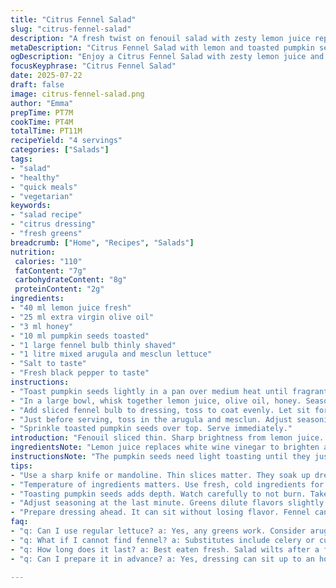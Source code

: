 ```yaml
---
title: "Citrus Fennel Salad"
slug: "citrus-fennel-salad"
description: "A fresh twist on fenouil salad with zesty lemon juice replacing white wine vinegar and toasted pumpkin seeds instead of fennel seeds. Uses shaved fennel bulb and a mix of arugula and mesclun lettuce. Sweetened lightly with honey instead of sugar. Minimal seasoning with salt and pepper. Ready in around 11 minutes. Crisp, tangy, nutty textures all mingling in a simple bowl."
metaDescription: "Citrus Fennel Salad with lemon and toasted pumpkin seeds. Fresh, vibrant and perfect for a light meal. Ready in just 11 minutes."
ogDescription: "Enjoy a Citrus Fennel Salad with zesty lemon juice and toasted pumpkin seeds. Quick, healthy, and bursting with flavor."
focusKeyphrase: "Citrus Fennel Salad"
date: 2025-07-22
draft: false
image: citrus-fennel-salad.png
author: "Emma"
prepTime: PT7M
cookTime: PT4M
totalTime: PT11M
recipeYield: "4 servings"
categories: ["Salads"]
tags:
- "salad"
- "healthy"
- "quick meals"
- "vegetarian"
keywords:
- "salad recipe"
- "citrus dressing"
- "fresh greens"
breadcrumb: ["Home", "Recipes", "Salads"]
nutrition: 
 calories: "110"
 fatContent: "7g"
 carbohydrateContent: "8g"
 proteinContent: "2g"
ingredients:
- "40 ml lemon juice fresh"
- "25 ml extra virgin olive oil"
- "3 ml honey"
- "10 ml pumpkin seeds toasted"
- "1 large fennel bulb thinly shaved"
- "1 litre mixed arugula and mesclun lettuce"
- "Salt to taste"
- "Fresh black pepper to taste"
instructions:
- "Toast pumpkin seeds lightly in a pan over medium heat until fragrant, about 3 minutes. Set aside."
- "In a large bowl, whisk together lemon juice, olive oil, honey. Season with salt and pepper."
- "Add sliced fennel bulb to dressing, toss to coat evenly. Let sit for 5 minutes to meld flavors."
- "Just before serving, toss in the arugula and mesclun. Adjust seasoning if needed."
- "Sprinkle toasted pumpkin seeds over top. Serve immediately."
introduction: "Fenouil sliced thin. Sharp brightness from lemon juice. Honey gives a touch of natural sweetness, not overpowering. Pumpkin seeds replace the usual fennel seeds, adding crunch and subtle nuttiness. Arugula adds peppery punch alongside soft mesclun, a layered green bed for the fennel. Little salt, black pepper enough to nudge flavors forward. Quick to assemble, waiting a few minutes lets sharp lemon mellow and flavors mingle. A riff on the classic, but with a toasted twist and citrus zing. Some crunch, some green freshness, some bright acidity. Minimal fuss, max texture contrast. Use a mandoline or very sharp knife for the fennel for best thinness. The salad can sit a little without wilting. Keep greens aside till last moment for crispness. Toss all before serving."
ingredientsNote: "Lemon juice replaces white wine vinegar to brighten and bring citric zest. Honey instead of sugar for natural sweetness, blends smoother. Toasting pumpkin seeds unlocks oils, enhances crunch and adds depth, replacing fenouil seeds for variation in texture and aroma. Fenouil sliced paper-thin to stay crisp and let dressing soak in. Mixed greens combine the pepperiness of arugula and mild mesclun, balancing sharp fennel. Olive oil extra virgin, cold pressed for fruity body. Salt and fresh cracked pepper used sparingly to allow space for each ingredient’s character. Use fresh fennel bulb avoiding wilted or browned parts. Greens best fresh. Toast seeds just before use to keep crunch at peak. Dressing can be made ahead, fennel tossed early to absorb flavors, greens kept separate to prevent sogginess."
instructionsNote: "The pumpkin seeds need light toasting until they just begin to brown and emit a nutty aroma. Must watch carefully to prevent burning - takes about 3 minutes over medium heat. Whisk dressing ingredients together thoroughly to ensure honey is well dissolved and oil emulsifies with lemon juice. Toss fennel in dressing right away, leave to macerate 5 minutes to soften slightly and soak flavors, but not turn soggy. Adding greens at the last minute maintains their crispness and vibrant color. Adjust seasoning after all combined since greens dilute flavors. Sprinkle seeds on top to keep their crunch intact. Serve promptly after assembling to enjoy texture contrasts. Can prepare lemon-honey-olive dressing and fennel up to 1 hour ahead, store covered. Mix greens and dress just before serving. A simple salad but timing and sequence crucial for best texture and taste balance."
tips:
- "Use a sharp knife or mandoline. Thin slices matter. They soak up dressing better. Fennel should be paper-thin. Enhances crispness. Don't skip this step or texture suffers."
- "Temperature of ingredients matters. Use fresh, cold ingredients for best flavor. Let dressing sit a bit. Flavors blend well that way. Warm dressing wilts salad quickly. Keep it cool."
- "Toasting pumpkin seeds adds depth. Watch carefully to not burn. Takes just a few minutes. Perfect crunch boosts the salad. Don't rush to add them. Timing is key for texture."
- "Adjust seasoning at the last minute. Greens dilute flavors slightly. Taste after mixing, not before. This way, salt and pepper shine through. Balance is essential for the final dish."
- "Prepare dressing ahead. It can sit without losing flavor. Fennel can marinate too. But keep greens separate till serve. Prevents sogginess and maintains crispness until last moment."
faq:
- "q: Can I use regular lettuce? a: Yes, any greens work. Consider arugula for peppery flavor. Mixed greens do balance flavors. Experiment as desired."
- "q: What if I cannot find fennel? a: Substitutes include celery or cucumber. Different texture, but still fresh. Adjust dressing slightly to complement."
- "q: How long does it last? a: Best eaten fresh. Salad wilts after a few hours. Store separately to maintain crispness. Keep dressing in a sealed container."
- "q: Can I prepare it in advance? a: Yes, dressing can sit up to an hour. Fennel can soak flavors early too. But add greens just before serving. Keeps everything fresh."

---
```

